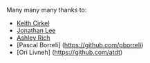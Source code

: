 Many many many thanks to:
 * [Keith Cirkel](https://github.com/keithamus)
 * [Jonathan Lee](https://github.com/beenanner)
 * [Ashley Rich](https://github.com/A5hleyRich)
 * [Pascal Borreli] (https://github.com/pborreli)
 * [Ori Livneh] (https://github.com/atdt)